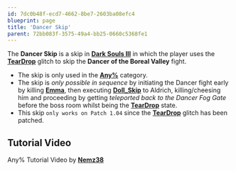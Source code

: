 ```yaml
---
id: 7dc0b48f-ecd7-4662-8be7-2603ba08efc4
blueprint: page
title: 'Dancer Skip'
parent: 72bb083f-3575-49a4-bb25-0660c5368fe1
---
```

The **Dancer Skip** is a skip in **[Dark Souls III](/darksouls3)** in which the player uses the **[TearDrop](/darksouls3/teardrop)** glitch to skip the **Dancer of the Boreal Valley** fight.

- The skip is only used in the **[Any%](/darksouls3/any)** category.
- The skip is _only possible in sequence_ by initiating the Dancer fight early by killing **[Emma](//darksouls3.wiki.fextralife.com/Emma)**, then executing **[Doll_Skip](/darksouls3/doll-skip)** to Aldrich, killing/cheesing him and proceeding by getting _teleported back to the Dancer Fog Gate_ before the boss room whilst being the **[TearDrop](/darksouls3/teardrop)** state.
- This skip `only works on Patch 1.04` since the **[TearDrop](/darksouls3/teardrop)** glitch has been patched.

## Tutorial Video

Any% Tutorial Video by **[Nemz38](//youtube.com/channel/UCMelEa1ejNbyR2f1zzvyqcw)**
